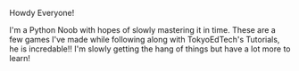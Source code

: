 Howdy Everyone!

I'm a Python Noob with hopes of slowly mastering it in time.
These are a few games I've made while following along with TokyoEdTech's Tutorials, he is incredable!!
I'm slowly getting the hang of things but have a lot more to learn!
